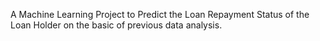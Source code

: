 A Machine Learning Project to Predict the Loan Repayment Status of the Loan Holder on the basic of previous data analysis.
